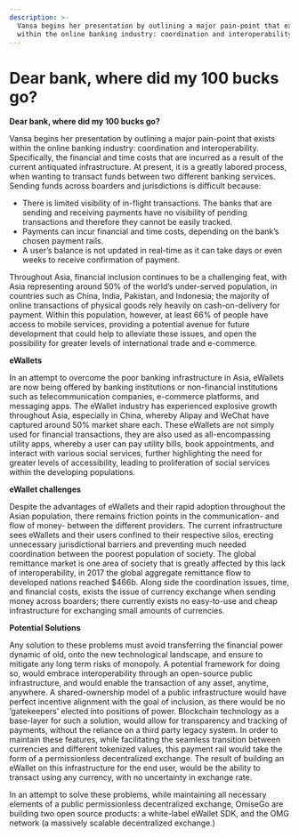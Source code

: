 ```yaml
---
description: >-
  Vansa begins her presentation by outlining a major pain-point that exists
  within the online banking industry: coordination and interoperability.
---
```


# Dear bank, where did my 100 bucks go?

**Dear bank, where did my 100 bucks go?**

Vansa begins her presentation by outlining a major pain-point that exists within the online banking industry: coordination and interoperability. Specifically, the financial and time costs that are incurred as a result of the current antiquated infrastructure. At present, it is a greatly labored process, when wanting to transact funds between two different banking services. Sending funds across boarders and jurisdictions is difficult because:

* There is limited visibility of in-flight transactions. The banks that are sending and receiving payments have no visibility of pending transactions and therefore they cannot be easily tracked.
* Payments can incur financial and time costs, depending on the bank’s chosen payment rails.
* A user’s balance is not updated in real-time as it can take days or even weeks to receive confirmation of payment.

Throughout Asia, financial inclusion continues to be a challenging feat, with Asia representing around 50% of the world’s under-served population, in countries such as China, India, Pakistan, and Indonesia; the majority of online transactions of physical goods rely heavily on cash-on-delivery for payment. Within this population, however, at least 66% of people have access to mobile services, providing a potential avenue for future development that could help to alleviate these issues, and open the possibility for greater levels of international trade and e-commerce.

**eWallets**

In an attempt to overcome the poor banking infrastructure in Asia, eWallets are now being offered by banking institutions or non-financial institutions such as telecommunication companies, e-commerce platforms, and messaging apps. The eWallet industry has experienced explosive growth throughout Asia, especially in China, whereby Alipay and WeChat have captured around 50% market share each. These eWallets are not simply used for financial transactions, they are also used as all-encompassing utility apps, whereby a user can pay utility bills, book appointments, and interact with various social services, further highlighting the need for greater levels of accessibility, leading to proliferation of social services within the developing populations.

**eWallet challenges**

Despite the advantages of eWallets and their rapid adoption throughout the Asian population, there remains friction points in the communication- and flow of money- between the different providers. The current infrastructure sees eWallets and their users confined to their respective silos, erecting unnecessary jurisdictional barriers and preventing much needed coordination between the poorest population of society. The global remittance market is one area of society that is greatly affected by this lack of interoperability, in 2017 the global aggregate remittance flow to developed nations reached $466b. Along side the coordination issues, time, and financial costs, exists the issue of currency exchange when sending money across boarders; there currently exists no easy-to-use and cheap infrastructure for exchanging small amounts of currencies.

**Potential Solutions**

Any solution to these problems must avoid transferring the financial power dynamic of old, onto the new technological landscape, and ensure to mitigate any long term risks of monopoly. A potential framework for doing so, would embrace interoperability through an open-source public infrastructure, and would enable the transaction of any asset, anytime, anywhere. A shared-ownership model of a public infrastructure would have perfect incentive alignment with the goal of inclusion, as there would be no ‘gatekeepers’ elected into positions of power. Blockchain technology as a base-layer for such a solution, would allow for transparency and tracking of payments, without the reliance on a third party legacy system. In order to maintain these features, while facilitating the seamless transition between currencies and different tokenized values, this payment rail would take the form of a permissionless decentralized exchange. The result of building an eWallet on this infrastructure for the end user, would be the ability to transact using any currency, with no uncertainty in exchange rate.

In an attempt to solve these problems, while maintaining all necessary elements of a public permissionless decentralized exchange, OmiseGo are building two open source products: a white-label eWallet SDK, and the OMG network \(a massively scalable decentralized exchange.\)


